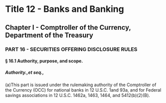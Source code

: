
# Title 12 - Banks and Banking
## Chapter I - Comptroller of the Currency, Department of the Treasury
### PART 16 - SECURITIES OFFERING DISCLOSURE RULES
#### § 16.1 Authority, purpose, and scope.
##### Authority.,et seq.,

(a)This part is issued under the rulemaking authority of the Comptroller of the Currency (OCC) for national banks in 12 U.S.C. 1and 93a, and for Federal savings associations in 12 U.S.C. 1462a, 1463, 1464, and 5412(b)(2)(B).
